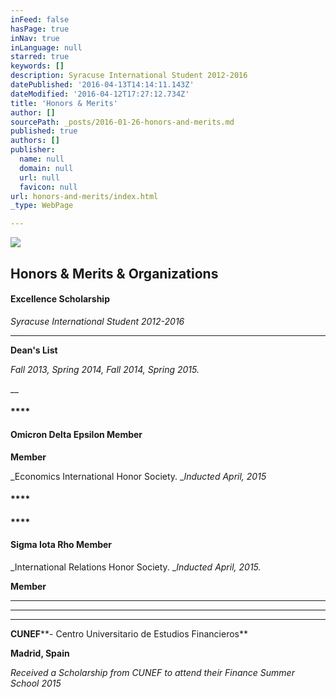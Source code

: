 ```yaml
---
inFeed: false
hasPage: true
inNav: true
inLanguage: null
starred: true
keywords: []
description: Syracuse International Student 2012-2016
datePublished: '2016-04-13T14:14:11.143Z'
dateModified: '2016-04-12T17:27:12.734Z'
title: 'Honors & Merits'
author: []
sourcePath: _posts/2016-01-26-honors-and-merits.md
published: true
authors: []
publisher:
  name: null
  domain: null
  url: null
  favicon: null
url: honors-and-merits/index.html
_type: WebPage

---
```

![](https://s3-us-west-2.amazonaws.com/the-grid-img/p/bd618a081dfeecfcdc6fcee4a5dc1b6e48206fbc.gif)

## Honors & Merits & Organizations

#### **Excellence Scholarship**

_Syracuse International Student 2012-2016_

****

**Dean's List**

_Fall 2013, Spring 2014, Fall 2014, Spring 2015\._

__

#### ****

#### **Omicron Delta Epsilon Member**

**Member**

_Economics International Honor Society. __Inducted April, 2015_

#### ****

#### ****

#### **Sigma Iota Rho Member**

_International Relations Honor Society. __Inducted April, 2015\._

**Member**

****

****

****

**CUNEF****- Centro Universitario de Estudios Financieros**

**Madrid, Spain**

_Received a Scholarship from CUNEF to attend their Finance Summer School 2015_
